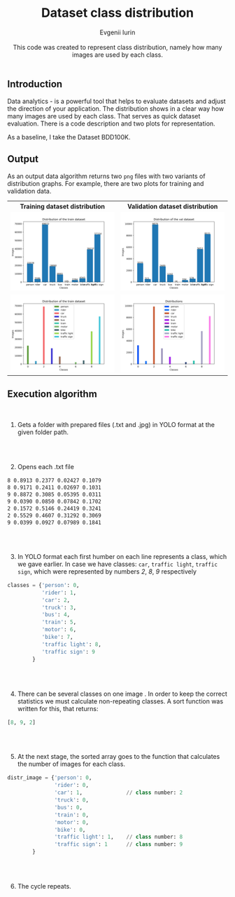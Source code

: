 <div align="center">
<h1>Dataset class distribution</h1>
Evgenii Iurin
</div>

<br>
<div align="center">
This code was created to represent class distribution, namely how many images are used by each class.
</div>
<br>

## Introduction
Data analytics - is a powerful tool that helps to evaluate datasets and adjust the direction of your application. The distribution shows in a clear way how many images are used by each class. That serves as quick dataset evaluation. There is a code description and two plots for representation.

As a baseline, I take the Dataset BDD100K. 
## Output
As an output data algorithm returns two ```png``` files with two variants of distribution graphs. For example, there are two plots for training and validation data.

<table>
<tr>
<th>Training dataset distribution</th>
<th>Validation dataset distribution</th>
</tr>
<tr>
<td>
<img src="img/distribution_of_the_train_dataset.png" alt="train_variant_1"/>  
</td>

<td>
<img src="img/Distribution_of_the_val_dataset.png" alt="val_variant_1"/>  
</td>

<tr>
<td>
<img src="img/Distribution_of_the_train_dataset_1.png" alt="train_variant_2"/>
</td>

<td>
<img src="img/Distribution_of_the_val_dataset_1.png" alt="val_variant_2"/>
</td>

</tr>
</table>


## Execution algorithm

<br/>

1. Gets a folder with prepared files (.txt and .jpg) in YOLO format at the given folder path.

<br/><br/>


2. Opens each .txt file

```
8 0.8913 0.2377 0.02427 0.1079
8 0.9171 0.2411 0.02697 0.1031
9 0.8872 0.3085 0.05395 0.0311
9 0.0390 0.0850 0.07842 0.1702
2 0.1572 0.5146 0.24419 0.3241
2 0.5529 0.4607 0.31292 0.3069
9 0.0399 0.0927 0.07989 0.1841
```
<br/><br/>

3. In YOLO format each first humber on each line represents a class, which we gave earlier. In case we have classes: ``car``, ```traffic light```, ```traffic sign```, which were represented by numbers *2*, *8*, *9* respectively

```python
classes = {'person': 0,
           'rider': 1,
           'car': 2,
           'truck': 3,
           'bus': 4,
           'train': 5,
           'motor': 6,
           'bike': 7,
           'traffic light': 8,
           'traffic sign': 9
        }
```

<br/><br/>


4. There can be several classes on one image . In order to keep the correct statistics we must calculate non-repeating classes. A sort function was written for this, that returns:
```python
[8, 9, 2]
```

<br/><br/>


5. At the next stage, the sorted array goes to the function that calculates the number of images for each class.
```python
distr_image = {'person': 0,
               'rider': 0,
               'car': 1,              // class number: 2
               'truck': 0,
               'bus': 0,
               'train': 0,
               'motor': 0,
               'bike': 0,
               'traffic light': 1,    // class number: 8
               'traffic sign': 1      // class number: 9
        }
```

<br/><br/>


6. The cycle repeats.

<br/><br/>


